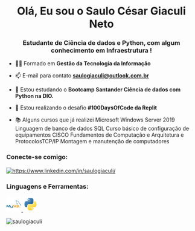 <h1 align="center">Olá, Eu sou o Saulo César Giaculi Neto</h1>
<h3 align="center">Estudante de Ciência de dados e Python, com algum conhecimento em Infraestrutura !</h3>

- 👨‍🎓 Formado em **Gestão da Tecnologia da Informação**

- 📫 E-mail para contato **saulogiaculi@outlook.com.br**

- 📖 Estou estudando o **Bootcamp Santander Ciência de dados com Python na DIO.**

- 📝 Estou realizando o desafio **#100DaysOfCode da Replit**

- 📚 Alguns cursos que já realizei Microsoft Windows Server 2019
                                   Linguagem de banco de dados SQL
                                   Curso básico de configuração de equipamentos CISCO
                                   Fundamentos de Computação e Arquitetura e ProtocolosTCP/IP
                                   Montagem e manutenção de computadores

<h3 align="left">Conecte-se comigo:</h3>
<p align="left">
<a href="https://linkedin.com/in/https://www.linkedin.com/in/saulogiaculi/" target="blank"><img align="center" src="https://raw.githubusercontent.com/rahuldkjain/github-profile-readme-generator/master/src/images/icons/Social/linked-in-alt.svg" alt="https://www.linkedin.com/in/saulogiaculi/" height="30" width="40" /></a>
</p>

<h3 align="left">Linguagens e Ferramentas:</h3>
<p align="left"> <a href="https://www.mysql.com/" target="_blank" rel="noreferrer"> <img src="https://raw.githubusercontent.com/devicons/devicon/master/icons/mysql/mysql-original-wordmark.svg" alt="mysql" width="40" height="40"/> </a> <a href="https://www.python.org" target="_blank" rel="noreferrer"> <img src="https://raw.githubusercontent.com/devicons/devicon/master/icons/python/python-original.svg" alt="python" width="40" height="40"/> </a> </p>

<p align="left"> <img src="https://komarev.com/ghpvc/?username=saulogiaculi&label=Visitas%20ao%20Perfil&color=0e75b6&style=flat" alt="saulogiaculi" /> </p>
